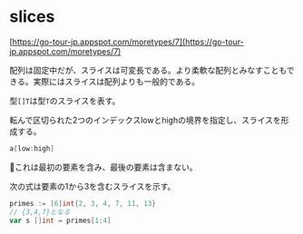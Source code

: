 # slices

[https://go-tour-jp.appspot.com/moretypes/7](https://go-tour-jp.appspot.com/moretypes/7)

配列は固定中だが、スライスは可変長である。より柔軟な配列とみなすこともできる。実際にはスライスは配列よりも一般的である。

型`[]T`は型`T`のスライスを表す。

転んで区切られた2つのインデックスlowとhighの境界を指定し、スライスを形成する。

```go
a[low:high]
```

これは最初の要素を含み、最後の要素は含まない。

次の式は要素の1から3を含むスライスを示す。

```go
primes := [6]int{2, 3, 4, 7, 11, 13}
// {3,4,7}となる
var s []int = primes[1:4]
```